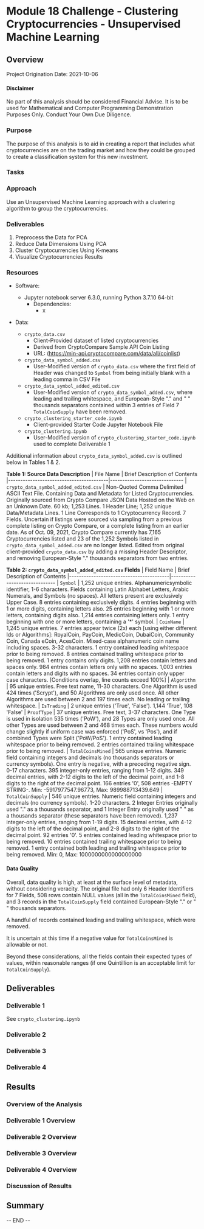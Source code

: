 # Module 18 Challenge - Clustering Cryptocurrencies - Unsupervised Machine Learning

## Overview

Project Origination Date: 2021-10-06

#### Disclaimer

No part of this analysis should be considered Financial Advise. It is to be used for Mathematical
and Computer Programming Demonstration Purposes Only. Conduct Your Own Due Diligence.


### Purpose

The purpose of this analysis is to aid in creating a report that includes what cryptocurrencies
are on the trading market and how they could be grouped to create a classification system
for this new investment.


### Tasks



### Approach

Use an Unsupervised Machine Learning approach with a clustering algorithm to group the cryptocurrencies.


### Deliverables

1. Preprocess the Data for PCA
2. Reduce Data Dimensions Using PCA
3. Cluster Cryptocurrencies Using K-means
4. Visualize Cryptocurrencies Results


### Resources

- Software:
	- Jupyter notebook server 6.3.0, running Python 3.7.10 64-bit
		- Dependencies:
			- x

- Data:
	- `crypto_data.csv`
		- Client-Provided dataset of listed cryptocurrencies
		- Derived from CryptoCompare Sample API Coin Listing
		- URL: (https://min-api.cryptocompare.com/data/all/coinlist)
	- `crypto_data_symbol_added.csv`
		- User-Modified version of `crypto_data.csv` where the first field of Header was changed to `Symbol` from being initially blank with a leading comma in CSV File
	- `crypto_data_symbol_added_edited.csv`
		- User-Modified version of `crypto_data_symbol_added.csv`, where leading and trailing whitespace, and European-Style "." and " " thousands separators contained within 3 entries of Field 7 `TotalCoinSupply` have been removed.
	- `crypto_clustering_starter_code.ipynb`
		- Client-provided Starter Code Jupyter Notebook File
	- `crypto_clustering.ipynb`
		- User-Modified version of `crypto_clustering_starter_code.ipynb` used to complete Deliverable 1


Additional information about `crypto_data_symbol_added.csv` is outlined below in Tables 1 & 2.

**Table 1: Source Data Description**
| File Name                               | Brief Description of Contents
|-----------------------------------------|------------------------------
| `crypto_data_symbol_added_edited.csv`   | Non-Quoted Comma Delimited ASCII Text File. Containing Data and Metadata for Listed Cryptocurrencies. Originally sourced from Crypto Compare JSON Data Hosted on the Web on an Unknown Date. 60 kb; 1,253 Lines. 1 Header Line; 1,252 unique Data/Metadata Lines. 1 Line Corresponds to 1 Cryptocurrency Record. 7 Fields. Uncertain if listings were sourced via sampling from a previous complete listing on Crypto Compare, or a complete listing from an earlier date. As of Oct. 09, 2021, Crypto Compare currently has 7,165 Cryptocurrencies listed and 23 of the 1,252 Symbols listed in `crypto_data_symbol_added.csv` are no longer listed. Edited from original client-provided `crypto_data.csv` by adding a missing Header Descriptor, and removing European-Style "." thousands separators from two entries.

**Table 2: `crypto_data_symbol_added_edited.csv` Fields**
| Field Name                              | Brief Description of Contents
|-----------------------------------------|------------------------------
| `Symbol`                                | 1,252 unique entries. Alphanumericsymbolic identifier, 1-6 characters. Fields containing Latin Alphabet Letters, Arabic Numerals, and Symbols (no spaces). All letters present are exclusively Upper Case. 8 entries containing exclusively digits. 4 entries beginning with 1 or more digits, containing letters also. 25 entries beginning with 1 or more letters, containing digits also. 1,214 entries containing letters only. 1 entry beginning with one or more letters, containing a '*' symbol.
| `CoinName`                              | 1,245 unique entries. 7 entries appear twice (2x) each [using either different Ids or Algorithms]: RoyalCoin, PayCoin, MedicCoin, DubaiCoin, Community Coin, Canada eCoin, AcesCoin. Mixed-case alphanumeric coin name including spaces. 3-32 characters. 1 entry contained leading whitespace prior to being removed. 8 entries contained trailing whitespace prior to being removed. 1 entry contains only digits. 1,208 entries contain letters and spaces only. 984 entries contain letters only with no spaces. 1,003 entries contain letters and digits with no spaces. 34 entries contain only upper case characters. [Conditions overlap, line counts exceed 100%]
| `Algorithm`                             | 95 unique entries. Free text name, 11-30 characters. One Algorithm is used 424 times ('Scrypt'), and 50 Algorithms are only used once. All other Algorithms are used between 2 and 197 times each. No leading or trailing whitespace.
| `IsTrading`                             | 2 unique entries ('True', 'False'). 1,144 'True', 108 'False'
| `ProofType`                             | 37 unique entries. Free text, 3-37 characters. One Type is used in isolation 535 times ('PoW'), and 28 Types are only used once. All other Types are used between 2 and 468 times each. These numbers would change slightly if uniform case was enforced ('PoS', vs 'Pos'), and if combined Types were Split ('PoW/PoS'). 1 entry contained leading whitespace prior to being removed. 2 entries contained trailing whitespace prior to being removed.
| `TotalCoinsMined`                       | 565 unique entries. Numeric field containing integers and decimals (no thousands separators or currency symbols). One entry is negative, with a preceding negative sign. 0-17 characters. 395 integer-only entries, ranging from 1-12 digits. 349 decimal entries, with 2-12 digits to the left of the decimal point, and 1-8 digits to the right of the decimal point. 166 entries '0', 508 entries -EMPTY STRING-. Min: -5917977547.96773, Max:  989988713439.649
| `TotalCoinSupply`                       | 546 unique entries. Numeric field containing integers and decimals (no currency symbols). 1-20 characters. 2 Integer Entries originally used "." as a thousands separator, and 1 Integer Entry originally used " " as a thousands separator (these separators have been removed). 1,237 integer-only entries, ranging from 1-19 digits. 15 decimal entries, with 4-12 digits to the left of the decimal point, and 2-8 digits to the right of the decimal point. 92 entries '0'. 5 entries contained leading whitespace prior to being removed. 10 entries contained trailing whitespace prior to being removed. 1 entry contained both leading and trailing whitespace prior to being removed. Min: 0, Max: 1000000000000000000

	  
#### Data Quality                           

Overall, data quality is high, at least at the surface level of metadata, without considering veracity.
The original file had only 6 Header Identifiers for 7 Fields, 508 rows contain NULL values (all in the `TotalCoinsMined` field),
and 3 records in the `TotalCoinSupply` field contained European-Style "." or " " thousands separators.

A handful of records contained leading and trailing whitespace, which were removed.

It is uncertain at this time if a negative value for `TotalCoinsMined` is allowable or not.

Beyond these considerations, all the fields contain their expected types of values, within reasonable ranges (if one Quintillion is an acceptable limit for `TotalCoinSupply`).

## Deliverables

### Deliverable 1

See `crypto_clustering.ipynb`

### Deliverable 2



### Deliverable 3



### Deliverable 4



## Results

### Overview of the Analysis



### Deliverable 1 Overview



### Deliverable 2 Overview



### Deliverable 3 Overview



### Deliverable 4 Overview



### Discussion of Results



## Summary




-- END --
